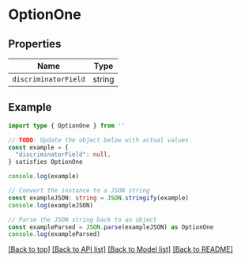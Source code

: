 
# OptionOne


## Properties

Name | Type
------------ | -------------
`discriminatorField` | string

## Example

```typescript
import type { OptionOne } from ''

// TODO: Update the object below with actual values
const example = {
  "discriminatorField": null,
} satisfies OptionOne

console.log(example)

// Convert the instance to a JSON string
const exampleJSON: string = JSON.stringify(example)
console.log(exampleJSON)

// Parse the JSON string back to an object
const exampleParsed = JSON.parse(exampleJSON) as OptionOne
console.log(exampleParsed)
```

[[Back to top]](#) [[Back to API list]](../README.md#api-endpoints) [[Back to Model list]](../README.md#models) [[Back to README]](../README.md)


